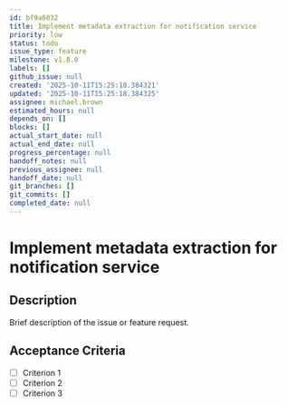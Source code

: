 ```yaml
---
id: bf9a6032
title: Implement metadata extraction for notification service
priority: low
status: todo
issue_type: feature
milestone: v1.8.0
labels: []
github_issue: null
created: '2025-10-11T15:25:18.384321'
updated: '2025-10-11T15:25:18.384325'
assignee: michael.brown
estimated_hours: null
depends_on: []
blocks: []
actual_start_date: null
actual_end_date: null
progress_percentage: null
handoff_notes: null
previous_assignee: null
handoff_date: null
git_branches: []
git_commits: []
completed_date: null
---
```


# Implement metadata extraction for notification service

## Description

Brief description of the issue or feature request.

## Acceptance Criteria

- [ ] Criterion 1
- [ ] Criterion 2
- [ ] Criterion 3